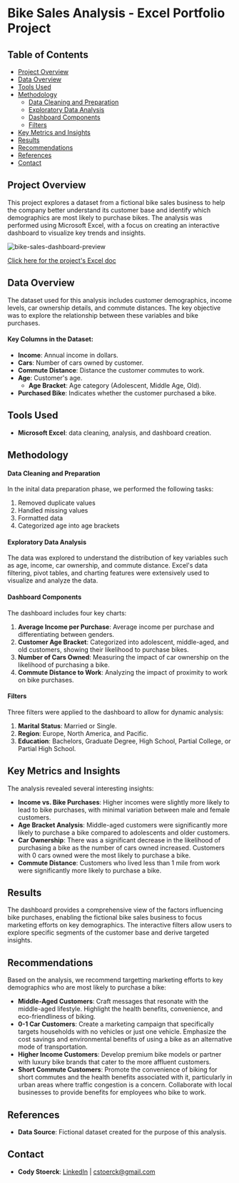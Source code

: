 # Bike Sales Analysis - Excel Portfolio Project

## Table of Contents
- [Project Overview](#project-overview)
- [Data Overview](#data-overview)
- [Tools Used](#tools-used)
- [Methodology](#methodology)
  - [Data Cleaning and Preparation](#data-cleaning-and-preparation)
  - [Exploratory Data Analysis](#exploratory-data-analysis)
  - [Dashboard Components](#dashboard-components)
  - [Filters](#filters)
- [Key Metrics and Insights](#key-metrics-and-insights)
- [Results](#results)
- [Recommendations](#recommendations)
- [References](#references)
- [Contact](#contact)

## Project Overview
This project explores a dataset from a fictional bike sales business to help the company better understand its customer base and identify which demographics are most likely to purchase bikes. The analysis was performed using Microsoft Excel, with a focus on creating an interactive dashboard to visualize key trends and insights.

![bike-sales-dashboard-preview](https://github.com/user-attachments/assets/ff009e0c-9f93-4fc4-b4b4-d47dc6a03f79)

[Click here for the project's Excel doc](https://github.com/CStoerck/Bike-Sales-Excel-Project/blob/389396d9d696049ba639aaf40c3a45672850fac6/Bike%20Sales%20Excel%20Project.xlsx)

## Data Overview
The dataset used for this analysis includes customer demographics, income levels, car ownership details, and commute distances. The key objective was to explore the relationship between these variables and bike purchases.

#### Key Columns in the Dataset:
- **Income**: Annual income in dollars.
- **Cars**: Number of cars owned by customer.
- **Commute Distance**: Distance the customer commutes to work.
- **Age**: Customer's age.
  - **Age Bracket**: Age category (Adolescent, Middle Age, Old).
- **Purchased Bike**: Indicates whether the customer purchased a bike.

## Tools Used
- **Microsoft Excel**: data cleaning, analysis, and dashboard creation.

## Methodology
#### Data Cleaning and Preparation
In the inital data preparation phase, we performed the following tasks:
1. Removed duplicate values
2. Handled missing values
3. Formatted data 
4. Categorized age into age brackets

#### Exploratory Data Analysis
The data was explored to understand the distribution of key variables such as age, income, car ownership, and commute distance. Excel's data filtering, pivot tables, and charting features were extensively used to visualize and analyze the data.

#### Dashboard Components
The dashboard includes four key charts:
1. **Average Income per Purchase**: Average income per purchase and differentiating between genders.
2. **Customer Age Bracket**: Categorized into adolescent, middle-aged, and old customers, showing their likelihood to purchase bikes.
3. **Number of Cars Owned**: Measuring the impact of car ownership on the likelihood of purchasing a bike.
4. **Commute Distance to Work**: Analyzing the impact of proximity to work on bike purchases.

#### Filters
Three filters were applied to the dashboard to allow for dynamic analysis:
1. **Marital Status**: Married or Single.
2. **Region**: Europe, North America, and Pacific.
3. **Education**: Bachelors, Graduate Degree, High School, Partial College, or Partial High School.

## Key Metrics and Insights
The analysis revealed several interesting insights:
- **Income vs. Bike Purchases**: Higher incomes were slightly more likely to lead to bike purchases, with minimal variation between male and female customers.
- **Age Bracket Analysis**: Middle-aged customers were significantly more likely to purchase a bike compared to adolescents and older customers.
- **Car Ownership**: There was a significant decrease in the likelihood of purchasing a bike as the number of cars owned increased. Customers with 0 cars owned were the most likely to purchase a bike.
- **Commute Distance**: Customers who lived less than 1 mile from work were significantly more likely to purchase a bike.

## Results
The dashboard provides a comprehensive view of the factors influencing bike purchases, enabling the fictional bike sales business to focus marketing efforts on key demographics. The interactive filters allow users to explore specific segments of the customer base and derive targeted insights.

## Recommendations
Based on the analysis, we recommend targetting marketing efforts to key demographics who are most likely to purchase a bike:
- **Middle-Aged Customers**: Craft messages that resonate with the middle-aged lifestyle. Highlight the health benefits, convenience, and eco-friendliness of biking.
- **0-1 Car Customers**: Create a marketing campaign that specifically targets households with no vehicles or just one vehicle. Emphasize the cost savings and environmental benefits of using a bike as an alternative mode of transportation.
- **Higher Income Customers**: Develop premium bike models or partner with luxury bike brands that cater to the more affluent customers.
- **Short Commute Customers**: Promote the convenience of biking for short commutes and the health benefits associated with it, particularly in urban areas where traffic congestion is a concern. Collaborate with local businesses to provide benefits for employees who bike to work.

## References
- **Data Source**: Fictional dataset created for the purpose of this analysis.

## Contact
- **Cody Stoerck**: [LinkedIn](https://www.linkedin.com/in/codystoerck/) | cstoerck@gmail.com

